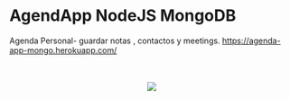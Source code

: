 # AgendApp NodeJS MongoDB
Agenda Personal- guardar notas , contactos y meetings.
https://agenda-app-mongo.herokuapp.com/

<p align="center">
      <br><br>
      <img src="https://jkevinfg.com/img/projects/agenda.png">
</p>


